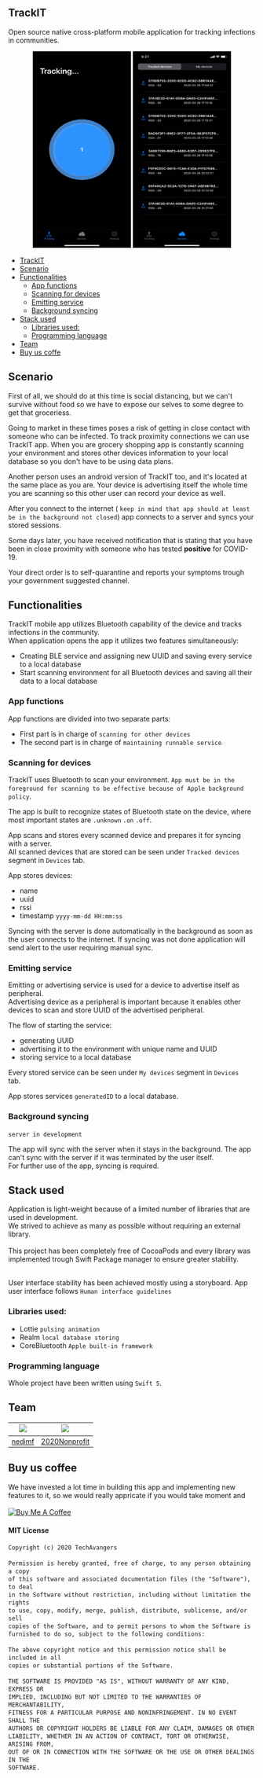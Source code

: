 TrackIT
---
Open source native cross-platform mobile application for tracking infections in communities.

<p align = "center">

<img src="https://github.com/TechAvangers/TrackIT-iOS/blob/master/github/1.gif" width="200" height="400" />
<img src="https://github.com/TechAvangers/TrackIT-iOS/blob/master/github/2.gif" width="200" height="400" />


</p>

- [TrackIT](#trackit)
- [Scenario](#scenario)
- [Functionalities](#functionalities)
  * [App functions](#app-functions)
  * [Scanning for devices](#scanning-for-devices)
  * [Emitting service](#emitting-service)
  * [Background syncing](#background-syncing)
- [Stack used](#stack-used)
  * [Libraries used:](#libraries-used)
  * [Programming language](#programming-language)
- [Team](#team)
- [Buy us coffe](#buy-us-coffe)

## Scenario

First of all, we should do at this time is social distancing, but we can't survive without food so we have to expose our selves to some degree to get that groceriess.

Going to market in these times poses a risk of getting in close contact with someone who can be infected.
To track proximity connections we can use TrackIT app. When you are grocery shopping app is constantly scanning your environment and stores other devices information to your local database so you don't have to be using data plans. 

Another person uses an android version of TrackIT too, and it's located at the same place as you are.
Your device is advertising itself the whole time you are scanning so this other user can record your device as well.

After you connect to the internet ( ```keep in mind that app should at least be in the background not closed```) app connects to a server and syncs your stored sessions.

Some days later, you have received notification that is stating that you have been in close proximity with someone who has tested **positive** for COVID-19.

Your direct order is to self-quarantine and reports your symptoms trough your government suggested channel.



Functionalities
---
TrackIT mobile app utilizes Bluetooth capability of the device and tracks infections in the community. 
<br>
When application opens the app it utilizes two features simultaneously:

- Creating BLE service and assigning new UUID and saving every service to a local database 
- Start scanning environment for all Bluetooth devices and saving all their data to a local database

### <b>App functions</b>

App functions are divided into two separate parts:
- First part is in charge of ``` scanning for other devices ```
- The second part is in charge of ``` maintaining runnable service ```

### Scanning for devices

TrackIT uses Bluetooth to scan your environment. ``` App must be in the foreground for scanning to be effective because of Apple background policy ```.

The app is built to recognize states of Bluetooth state on the device, where most important states are ```.unknown``` ```.on``` ```.off```.

App scans and stores every scanned device and prepares it for syncing with a server.
<br>
All scanned devices that are stored can be seen under ``` Tracked devices ``` segment in ``` Devices ``` tab.

App stores devices:
- name
- uuid
- rssi 
- timestamp ``` yyyy-mm-dd HH:mm:ss ```

Syncing with the server is done automatically in the background as soon as the user connects to the internet. If syncing was not done application will send alert to the user requiring manual sync.

### Emitting service 

Emitting or advertising service is used for a device to advertise itself as peripheral. 
<br>
Advertising device as a peripheral is important because it enables other devices to scan and store UUID of the advertised peripheral.

The flow of starting the service:
- generating UUID
- advertising it to the environment with unique name and UUID
- storing service to a local database

Every stored service can be seen under ``` My devices ``` segment in ```Devices ``` tab.

App stores services ``` generatedID ``` to a local database.

### Background syncing 
```server in development```

The app will sync with the server when it stays in the background. The app can't sync with the server if it was terminated by the user itself.
<br>
For further use of the app, syncing is required.

## Stack used

Application is light-weight because of a limited number of libraries that are used in development. 
<br>
We strived to achieve as many as possible without requiring an external library.
<br><br>
This project has been completely free of CocoaPods and every library was implemented trough Swift Package manager to ensure greater stability.
<br><br>

User interface stability has been achieved mostly using a storyboard.
App user interface follows ``` Human interface guidelines ```

### Libraries used: 
- Lottie ```pulsing animation```
- Realm ```local database storing```
- CoreBluetooth ```Apple built-in framework ```

### Programming language

Whole project have been written using ```Swift 5```.

## Team

![](https://avatars1.githubusercontent.com/u/24845593?s=150&v=4)    |   ![](https://avatars3.githubusercontent.com/u/55641247?s=150&v=4)
:-------------------------:|:-------------------------:
[nedimf](https://github.com/nedimf) | [2020Nonprofit](https://github.com/2020Nonprofit)

## Buy us coffee

We have invested a lot time in building this app and implementing new features to it, so we would really appricate if you would take moment and
<br><br>
<a href="https://www.buymeacoffee.com/nedimf" target="_blank"><img src="https://cdn.buymeacoffee.com/buttons/default-blue.png" alt="Buy Me A Coffee" width="150" height="30" ></a>

#### MIT License
```
Copyright (c) 2020 TechAvangers

Permission is hereby granted, free of charge, to any person obtaining a copy
of this software and associated documentation files (the "Software"), to deal
in the Software without restriction, including without limitation the rights
to use, copy, modify, merge, publish, distribute, sublicense, and/or sell
copies of the Software, and to permit persons to whom the Software is
furnished to do so, subject to the following conditions:

The above copyright notice and this permission notice shall be included in all
copies or substantial portions of the Software.

THE SOFTWARE IS PROVIDED "AS IS", WITHOUT WARRANTY OF ANY KIND, EXPRESS OR
IMPLIED, INCLUDING BUT NOT LIMITED TO THE WARRANTIES OF MERCHANTABILITY,
FITNESS FOR A PARTICULAR PURPOSE AND NONINFRINGEMENT. IN NO EVENT SHALL THE
AUTHORS OR COPYRIGHT HOLDERS BE LIABLE FOR ANY CLAIM, DAMAGES OR OTHER
LIABILITY, WHETHER IN AN ACTION OF CONTRACT, TORT OR OTHERWISE, ARISING FROM,
OUT OF OR IN CONNECTION WITH THE SOFTWARE OR THE USE OR OTHER DEALINGS IN THE
SOFTWARE.
```
